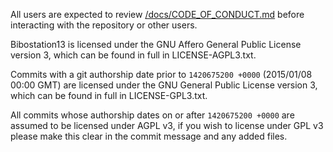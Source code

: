 All users are expected to review [/docs/CODE_OF_CONDUCT.md](/docs/CODE_OF_CONDUCT.md) before interacting with the repository or other users.

Bibostation13 is licensed under the GNU Affero General Public License version 3, which can be found in full in LICENSE-AGPL3.txt.

Commits with a git authorship date prior to `1420675200 +0000` (2015/01/08 00:00 GMT) are licensed under the GNU General Public License version 3, which can be found in full in LICENSE-GPL3.txt.

All commits whose authorship dates on or after `1420675200 +0000` are assumed to be licensed under AGPL v3, if you wish to license under GPL v3 please make this clear in the commit message and any added files.
